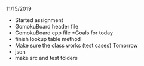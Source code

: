 11/15/2019
- Started assignment
- GomokuBoard header file
- GomokuBoard cpp file
*Goals for today
- finish lookup table method
- Make sure the class works (test cases)
Tomorrow
- json 
- make src and test folders
